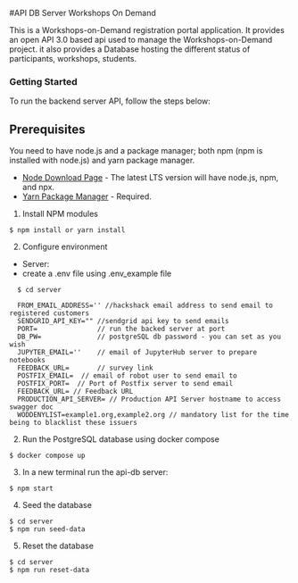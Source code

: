 #API DB Server Workshops On Demand

This is a Workshops-on-Demand registration portal application. It provides an open API 3.0 based api used to manage the Workshops-on-Demand project. it also provides a Database hosting the different status of participants, workshops, students. 

### Getting Started
To run the backend server API, follow the steps below:

## Prerequisites
You need to have node.js and a package manager; both npm (npm is installed with node.js) and yarn package manager.

- [Node Download Page](https://nodejs.org/en/download/) - The latest LTS version will have node.js, npm, and npx.   
- [Yarn Package Manager](https://yarnpkg.com/en/docs/getting-started) - Required.  

1. Install NPM modules

  ```
  $ npm install or yarn install
  ```

2. Configure environment 

  - Server:
  - create a .env file using .env_example file
  ```
    $ cd server

    FROM_EMAIL_ADDRESS='' //hackshack email address to send email to registered customers
    SENDGRID_API_KEY="" //sendgrid api key to send emails
    PORT=               // run the backed server at port
    DB_PW=              // postgreSQL db password - you can set as you wish
    JUPYTER_EMAIL=''    // email of JupyterHub server to prepare notebooks
    FEEDBACK_URL=       // survey link
    POSTFIX_EMAIL=  // email of robot user to send email to
    POSTFIX_PORT=  // Port of Postfix server to send email
    FEEDBACK_URL= // Feedback URL 
    PRODUCTION_API_SERVER= // Production API Server hostname to access swagger doc 
    WODDENYLIST=example1.org,example2.org // mandatory list for the time being to blacklist these issuers
  ```
2. Run the PostgreSQL database using docker compose

  ```
  $ docker compose up
  ```

3. In a new terminal run the api-db server:
  ```
  $ npm start
  ```

4. Seed the database

  ```
  $ cd server
  $ npm run seed-data
  ```
5. Reset the database

  ```
  $ cd server
  $ npm run reset-data
  ```
